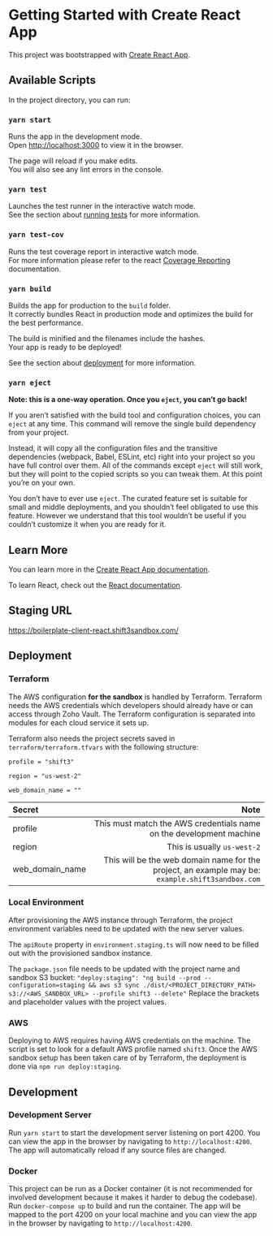 # Getting Started with Create React App

This project was bootstrapped with [Create React App](https://github.com/facebook/create-react-app).

## Available Scripts

In the project directory, you can run:

### `yarn start`

Runs the app in the development mode.\
Open [http://localhost:3000](http://localhost:3000) to view it in the browser.

The page will reload if you make edits.\
You will also see any lint errors in the console.

### `yarn test`

Launches the test runner in the interactive watch mode.\
See the section about [running tests](https://facebook.github.io/create-react-app/docs/running-tests) for more information.

### `yarn test-cov`

Runs the test coverage report in interactive watch mode.\
For more information please refer to the react [Coverage Reporting](https://create-react-app.dev/docs/running-tests/#coverage-reporting) documentation.

### `yarn build`

Builds the app for production to the `build` folder.\
It correctly bundles React in production mode and optimizes the build for the best performance.

The build is minified and the filenames include the hashes.\
Your app is ready to be deployed!

See the section about [deployment](https://facebook.github.io/create-react-app/docs/deployment) for more information.

### `yarn eject`

**Note: this is a one-way operation. Once you `eject`, you can’t go back!**

If you aren’t satisfied with the build tool and configuration choices, you can `eject` at any time. This command will remove the single build dependency from your project.

Instead, it will copy all the configuration files and the transitive dependencies (webpack, Babel, ESLint, etc) right into your project so you have full control over them. All of the commands except `eject` will still work, but they will point to the copied scripts so you can tweak them. At this point you’re on your own.

You don’t have to ever use `eject`. The curated feature set is suitable for small and middle deployments, and you shouldn’t feel obligated to use this feature. However we understand that this tool wouldn’t be useful if you couldn’t customize it when you are ready for it.

## Learn More

You can learn more in the [Create React App documentation](https://facebook.github.io/create-react-app/docs/getting-started).

To learn React, check out the [React documentation](https://reactjs.org/).

## Staging URL

<https://boilerplate-client-react.shift3sandbox.com/>

## Deployment

### Terraform

The AWS configuration **for the sandbox** is handled by Terraform. Terraform needs the AWS credentials which developers should already have or can access through Zoho Vault. The Terraform configuration is separated into modules for each cloud service it sets up.

Terraform also needs the project secrets saved in `terraform/terraform.tfvars` with the following structure:

```
profile = "shift3"

region = "us-west-2"

web_domain_name = ""

```

| Secret          |                                                                                             Note |
| :-------------- | -----------------------------------------------------------------------------------------------: |
| profile         |                              This must match the AWS credentials name on the development machine |
| region          |                                                                      This is usually `us-west-2` |
| web_domain_name | This will be the web domain name for the project, an example may be: `example.shift3sandbox.com` |

### Local Environment

After provisioning the AWS instance through Terraform, the project environment variables need to be updated with the new server values.

The `apiRoute` property in `environment.staging.ts` will now need to be filled out with the provisioned sandbox instance.

The `package.json` file needs to be updated with the project name and sandbox S3 bucket: `"deploy:staging": "ng build --prod --configuration=staging && aws s3 sync ./dist/<PROJECT_DIRECTORY_PATH> s3://<AWS_SANDBOX_URL> --profile shift3 --delete"` Replace the brackets and placeholder values with the project values.

### AWS

Deploying to AWS requires having AWS credentials on the machine. The script is set to look for a default AWS profile named `shift3`. Once the AWS sandbox setup has been taken care of by Terraform, the deployment is done via `npm run deploy:staging`.

## Development

### Development Server
Run `yarn start` to start the development server listening on port 4200. You can view the app in the browser by navigating to `http://localhost:4200`. The app will automatically reload if any source files are changed.

### Docker
This project can be run as a Docker container (it is not recommended for involved development because it makes it harder to debug the codebase). Run `docker-compose up` to build and run the container. The app will be mapped to the port 4200 on your local machine and you can view the app in the browser by navigating to `http://localhost:4200`.